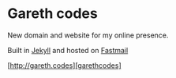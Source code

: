 # Gareth codes

New domain and website for my online presence.

Built in [Jekyll][jekyllrb] and hosted on [Fastmail][fastmail]

[http://gareth.codes][garethcodes]

[fastmail]:     https://fastmail.fm
[garethcodes]:  http://gareth.codes
[jekyllrb]:     http://jekyllrb.com/
